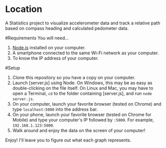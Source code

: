 Location
======
A Statistics project to visualize accelerometer data and track a relative path based on compass heading and calculated pedometer data.

#Requirements
You will need...

1. [Node.js](http://nodejs.org/) installed on your computer.
2. A smartphone connected to the same Wi-Fi network as your computer.
3. To know the IP address of your computer.

#Setup

1. Clone this repository so you have a copy on your computer.
2. Launch [server.js] using Node. On Windows, this may be as easy as double-clicking on the file itself. On Linux and Mac, you may have to open a Terminal, `cd` to the folder containing [server.js], and run `node server.js`.
3. On your computer, launch your favorite browser (tested on Chrome) and type `localhost:5000` into the address bar.
4. On your phone, launch your favorite browser (tested on Chrome for Mobile) and type your computer's IP followed by `:5000`. For example, `192.168.1.123:5000`.
5. Walk around and enjoy the data on the screen of your computer!

Enjoy! I'll leave you to figure out what each graph represents.